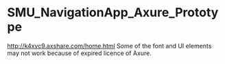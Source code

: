 # SMU_NavigationApp_Axure_Prototype
http://k4xvc9.axshare.com/home.html
Some of the font and UI elements may not work because of expired licence of Axure.
